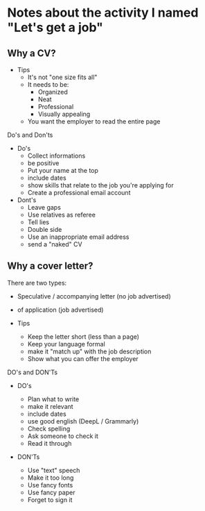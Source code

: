 # Notes about the activity I named "Let's get a job"

## Why a CV?

- Tips
  - It's not "one size fits all"
  - It needs to be:
    - Organized
    - Neat
    - Professional
    - Visually appealing
  - You want the employer to read the entire page

Do's and Don'ts

- Do's
  - Collect informations
  - be positive
  - Put your name at the top
  - include dates
  - show skills that relate to the job you're applying for
  - Create a professional email account
- Dont's
  - Leave gaps
  - Use relatives as referee
  - Tell lies
  - Double side
  - Use an inappropriate email address
  - send a "naked" CV


## Why a cover letter?

There are two types:
  - Speculative / accompanying letter (no job advertised)
  - of application (job advertised)

- Tips
  - Keep the letter short (less than a page)
  - Keep your language formal
  - make it "match up" with the job description
  - Show what you can offer the employer

DO's and DON'Ts

- DO's
  - Plan what to write
  - make it relevant
  - include dates
  - use good english (DeepL / Grammarly)
  - Check spelling
  - Ask someone to check it
  - Read it through

- DON'Ts
  - Use "text" speech
  - Make it too long
  - Use fancy fonts
  - Use fancy paper
  - Forget to sign it
